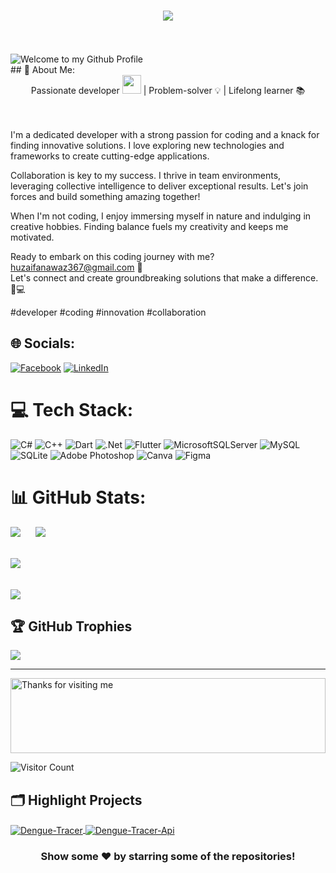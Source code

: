
<h1 align="center">
  <a href="https://git.io/typing-svg">
    <img src="https://readme-typing-svg.herokuapp.com/?lines=Hello,+There!+👋;,,,,,+This+is+Muhammad+Huzaifa....;Nice+to+meet+you!&center=true&size=30">
  </a>
</h1>
 <br />
  <br />
<img src="https://github.com/BrunnerLivio/brunnerlivio/blob/master/images/welcome.png?raw=true" style="max-width: 100%;" alt="Welcome to my Github Profile" />
  <br />
## 💫 About Me:
<div align="center">Passionate developer <img src="https://media.giphy.com/media/WUlplcMpOCEmTGBtBW/giphy.gif" width="30"> | Problem-solver 💡 | Lifelong learner 📚 </div>
<br />
 
  <br />

I'm a dedicated developer with a strong passion for coding and a knack for finding innovative solutions. I love exploring new technologies and frameworks to create cutting-edge applications.

Collaboration is key to my success. I thrive in team environments, leveraging collective intelligence to deliver exceptional results. Let's join forces and build something amazing together!

When I'm not coding, I enjoy immersing myself in nature and indulging in creative hobbies. Finding balance fuels my creativity and keeps me motivated.

Ready to embark on this coding journey with me? huzaifanawaz367@gmail.com 💬<br> Let's connect and create groundbreaking solutions that make a difference. 🌟💻

#developer #coding #innovation #collaboration

## 🌐 Socials:
[![Facebook](https://img.shields.io/badge/Facebook-%231877F2.svg?logo=Facebook&logoColor=white)](https://facebook.com/M.Huzaifa367) [![LinkedIn](https://img.shields.io/badge/LinkedIn-%230077B5.svg?logo=linkedin&logoColor=white)](https://linkedin.com/in/m-huzaifa-h4w) 

# 💻 Tech Stack:
![C#](https://img.shields.io/badge/c%23-%23239120.svg?style=flat&logo=c-sharp&logoColor=white) ![C++](https://img.shields.io/badge/c++-%2300599C.svg?style=flat&logo=c%2B%2B&logoColor=white) ![Dart](https://img.shields.io/badge/dart-%230175C2.svg?style=flat&logo=dart&logoColor=white) ![.Net](https://img.shields.io/badge/.NET-5C2D91?style=flat&logo=.net&logoColor=white) ![Flutter](https://img.shields.io/badge/Flutter-%2302569B.svg?style=flat&logo=Flutter&logoColor=white) ![MicrosoftSQLServer](https://img.shields.io/badge/Microsoft%20SQL%20Sever-CC2927?style=flat&logo=microsoft%20sql%20server&logoColor=white) ![MySQL](https://img.shields.io/badge/mysql-%2300f.svg?style=flat&logo=mysql&logoColor=white) ![SQLite](https://img.shields.io/badge/sqlite-%2307405e.svg?style=flat&logo=sqlite&logoColor=white) ![Adobe Photoshop](https://img.shields.io/badge/adobephotoshop-%2331A8FF.svg?style=flat&logo=adobephotoshop&logoColor=white) ![Canva](https://img.shields.io/badge/Canva-%2300C4CC.svg?style=flat&logo=Canva&logoColor=white) 	![Figma](https://img.shields.io/badge/figma-%23F24E1E.svg?style=flat&logo=figma&logoColor=white)
# 📊 GitHub Stats:

  ![](https://github-readme-stats.vercel.app/api?username=LarsKhan&theme=dracula&hide_border=false&include_all_commits=true&count_private=true)     &nbsp;&nbsp;&nbsp;&nbsp;   ![](https://github-readme-stats.vercel.app/api/top-langs/?username=LarsKhan&theme=dracula&hide_border=false&include_all_commits=true&count_private=true&layout=compact)<br/>
 <br />

 ![](https://github-readme-streak-stats.herokuapp.com/?user=LarsKhan&theme=dracula&hide_border=false)  
<br />
<br />
 <img src="https://github-readme-activity-graph.cyclic.app/graph?username=LarsKhan&theme=dracula&hide_border=false"/>
 <br/>





## 🏆 GitHub Trophies
![](https://github-profile-trophy.vercel.app/?username=LarsKhan&theme=dracula&no-frame=false&no-bg=false&margin-w=4)

<!--### ✍️ Random Dev Quote
![](https://quotes-github-readme.vercel.app/api?type=horizontal&theme=radical)

### 🔝 Top Contributed Repo
![](https://github-contributor-stats.vercel.app/api?username=LarsKhan&limit=5&theme=radical&combine_all_yearly_contributions=true)-->

---
<!--[![](https://visitcount.itsvg.in/api?id=LarsKhan&icon=0&color=11)](https://visitcount.itsvg.in)-->


<img height="120" alt="Thanks for visiting me" width="100%" src="https://raw.githubusercontent.com/BrunnerLivio/brunnerlivio/master/images/marquee.svg" />

![Visitor Count](https://profile-counter.glitch.me/LarsKhan/count.svg)


## 🗂️ Highlight Projects


<a href="https://github.com/LarsKhan/Dengue-Tracer">
  <img align="center" src="https://github-readme-stats.vercel.app/api/pin/?username=LarsKhan&repo=Dengue-Tracer&show_icons=true&line_height=27&title_color=6aa6f8&text_color=8a919a&icon_color=6aa6f8&bg_color=22272e" alt="Dengue-Tracer" />
</a>


<a href="https://github.com/LarsKhan/Dengue-Tracer-Api">
  <img align="center" src="https://github-readme-stats.vercel.app/api/pin/?username=LarsKhan&repo=Dengue-Tracer-Api&show_icons=true&line_height=27&title_color=6aa6f8&text_color=8a919a&icon_color=6aa6f8&bg_color=22272e" alt="Dengue-Tracer-Api" />
</a>


<div align="center">

### Show some ❤️ by starring some of the repositories!
</div>

<!-- Proudly created with GPRM ( https://gprm.itsvg.in ) -->
